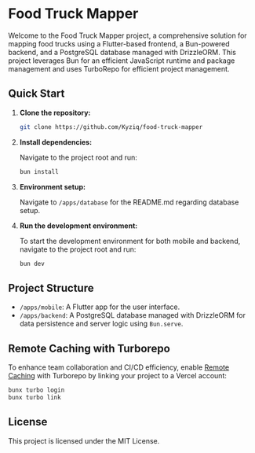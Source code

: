 # Food Truck Mapper

Welcome to the Food Truck Mapper project, a comprehensive solution for mapping food trucks using a Flutter-based frontend, a Bun-powered backend, and a PostgreSQL database managed with DrizzleORM. This project leverages Bun for an efficient JavaScript runtime and package management and uses TurboRepo for efficient project management.

## Quick Start

1. **Clone the repository:**

   ```sh
   git clone https://github.com/Kyziq/food-truck-mapper
   ```

2. **Install dependencies:**

   Navigate to the project root and run:

   ```sh
   bun install
   ```

3. **Environment setup:**

   Navigate to `/apps/database` for the README.md regarding database setup.

4. **Run the development environment:**

   To start the development environment for both mobile and backend, navigate to the project root and run:

   ```sh
   bun dev
   ```

## Project Structure

- `/apps/mobile`: A Flutter app for the user interface.
- `/apps/backend`: A PostgreSQL database managed with DrizzleORM for data persistence and server logic using `Bun.serve`.

## Remote Caching with Turborepo

To enhance team collaboration and CI/CD efficiency, enable [Remote Caching](https://turbo.build/repo/docs/core-concepts/remote-caching) with Turborepo by linking your project to a Vercel account:

```sh
bunx turbo login
bunx turbo link
```

## License

This project is licensed under the MIT License.
